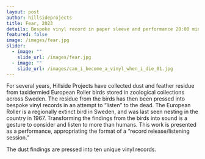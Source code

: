 ```yaml
---
layout: post
author: hillsideprojects
title: Fear, 2023
details: Bespoke vinyl record in paper sleeve and performance 20:00 min
featured: false
image: /images/fear.jpg
slider:
  - image: ""
    slide_url: /images/fear.jpg
  - image: ""
    slide_url: /images/can_i_become_a_vinyl_when_i_die_01.jpg
---
```

For several years, Hillside Projects have collected dust and feather residue from taxidermied European Roller birds stored in zoological collections across Sweden. The residue from the birds has then been pressed into bespoke vinyl records in an attempt to “listen” to the dead. The European Roller is a regionally extinct bird in Sweden, and was last seen nesting in the country in 1967. Transforming the findings from the birds into sound is a gesture to consider and listen to more than humans. This work is presented as a performance, appropriating the format of a “record release/listening session.”

T﻿he dust findings are pressed into ten unique vinyl records.